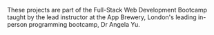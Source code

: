 These projects are part of the Full-Stack Web Development
Bootcamp taught by the lead instructor at the App Brewery, London's leading in-person programming bootcamp, Dr Angela Yu.
